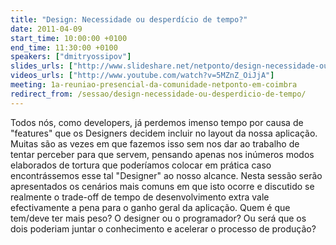 ```yaml
---
title: "Design: Necessidade ou desperdício de tempo?"
date: 2011-04-09
start_time: 10:00:00 +0100
end_time: 11:30:00 +0100
speakers: ["dmitryossipov"]
slides_urls: ["http://www.slideshare.net/netponto/design-necessidade-ou-desperdcio-de-tempo"]
videos_urls: ["http://www.youtube.com/watch?v=5MZnZ_OiJjA"]
meeting: 1a-reuniao-presencial-da-comunidade-netponto-em-coimbra
redirect_from: /sessao/design-necessidade-ou-desperdicio-de-tempo/
---
```

Todos nós, como developers, já perdemos imenso tempo por causa de "features" que os Designers decidem incluir no layout da nossa aplicação. Muitas são as vezes em que fazemos isso sem nos dar ao trabalho de tentar perceber para que servem, pensando apenas nos inúmeros modos elaborados de tortura que poderíamos colocar em prática caso encontrássemos esse tal "Designer" ao nosso alcance. Nesta sessão serão apresentados os cenários mais comuns em que isto ocorre e discutido se realmente o trade-off de tempo de desenvolvimento extra vale efectivamente a pena para o ganho geral da aplicação. Quem é que tem/deve ter mais peso? O designer ou o programador? Ou será que os dois poderiam juntar o conhecimento e acelerar o processo de produção?

